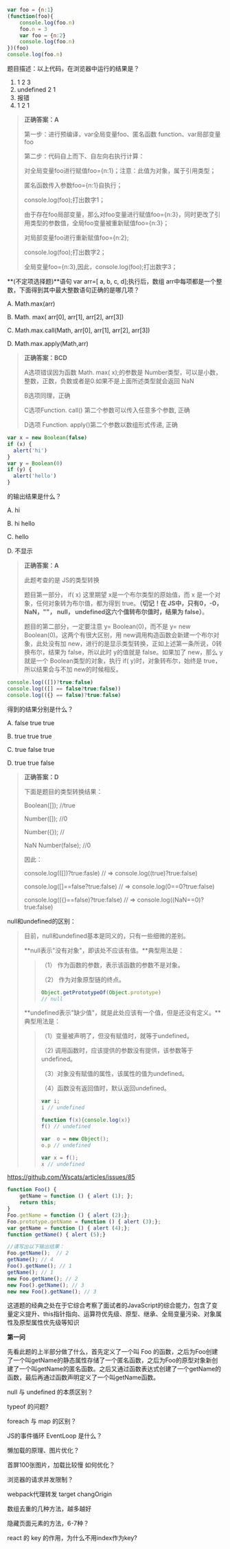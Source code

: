 ```javascript
var foo = {n:1}
(function(foo){
    console.log(foo.n)
    foo.n = 3
    var foo = {n:2}
    console.log(foo.n)
})(foo)
console.log(foo.n)
```

题目描述：以上代码，在浏览器中运行的结果是？

1. 1 2 3
2.  undefined 2 1
3. 报错
4. 1 2 1

> **正确答案：A**
>
> 第一步：进行预编译，var全局变量foo、匿名函数 function、var局部变量foo 
>
> 第二步：代码自上而下、自左向右执行计算： 
>
> 对全局变量foo进行赋值foo={n:1}；注意：此值为对象，属于引用类型； 
>
> 匿名函数传入参数foo={n:1}自执行； 
>
> console.log(foo);打出数字1； 
>
> 由于存在foo局部变量，那么对foo变量进行赋值foo={n:3}，同时更改了引用类型的参数值，全局foo变量被重新赋值foo={n:3}； 
>
> 对局部变量foo进行重新赋值foo={n:2}; 
>
> console.log(foo);打出数字2； 
>
> 全局变量foo={n:3},因此，console.log(foo);打出数字3；



**(不定项选择题)**语句 var arr=[ a, b, c, d];执行后，数组 arr中每项都是一个整数，下面得到其中最大整数语句正确的是哪几项？

A. Math.max(arr)

B. Math. max( arr[0], arr[1], arr[2], arr[3])

C. Math.max.call(Math, arr[0], arr[1], arr[2], arr[3])

D. Math.max.apply(Math,arr)

> **正确答案：BCD**
>
> A选项错误因为函数 Math. max( x);的参数是 Number类型，可以是小数，整数，正数，负数或者是0.如果不是上面所述类型就会返回 NaN
>
> B选项同理，正确
>
> C选项Function. call() 第二个参数可以传入任意多个参数, 正确 
>
> D选项 Function. apply()第二个参数以数组形式传递, 正确



```javascript
var x = new Boolean(false)
if (x) { 
  alert('hi')
} 
var y = Boolean(0)
if (y) { 
  alert('hello')
}
```

的输出结果是什么？

A. hi

B. hi hello

C. hello

D. 不显示

> **正确答案：A**
>
> 此题考查的是 JS的类型转换
>
> 题目第一部分， if( x) 这里期望 x是一个布尔类型的原始值，而 x 是一个对象，任何对象转为布尔值，都为得到 true。**（切记！在 JS中，只有0，-0， NaN，""， null， undefined这六个值转布尔值时，结果为 false）**。
>
> 题目的第二部分，一定要注意 y= Boolean(0)，而不是 y= new Boolean(0)。这两个有很大区别，用 new调用构造函数会新建一个布尔对象，此处没有加 new，进行的是显示类型转换，正如上述第一条所说，0转换布尔，结果为 false，所以此时 y的值就是 false。如果加了 new，那么 y就是一个 Boolean类型的对象，执行 if( y)时，对象转布尔，始终是 true，所以结果会与不加 new的时候相反。



```javascript
console.log(([])?true:false)
console.log(([] == false?true:false))
console.log(({} == false)?true:false)
```

得到的结果分别是什么？

A. false true true 

B. true true true

C. true false true

D. true true false

> **正确答案：D**
>
> 下面是题目的类型转换结果：
>
> Boolean([]); //true 
>
> Number([]); //0 
>
> Number({}); // 
>
> NaN Number(false); //0 
>
> 因此：
>
> console.log(([])?true:fasle)	// => console.log((true)?true:false)
>
> console.log([]==false?true:false) 	// => console.log(0==0?true:false)
>
> console.log(({}==false)?true:false) 	// => console.log((NaN==0)?true:false)



null和undefined的区别：

> 目前，null和undefined基本是同义的，只有一些细微的差别。
>
> **null表示"没有对象"，即该处不应该有值。**典型用法是：
>
> > （1） 作为函数的参数，表示该函数的参数不是对象。
> >
> > （2） 作为对象原型链的终点。
> >
> > ```javascript
> > Object.getPrototypeOf(Object.prototype)
> > // null
> > ```
>
> **undefined表示"缺少值"，就是此处应该有一个值，但是还没有定义。**典型用法是：
>
> > （1）变量被声明了，但没有赋值时，就等于undefined。
> >
> > （2) 调用函数时，应该提供的参数没有提供，该参数等于undefined。
> >
> > （3）对象没有赋值的属性，该属性的值为undefined。
> >
> > （4）函数没有返回值时，默认返回undefined。
> >
> > ```javascript
> > var i;
> > i // undefined
> > 
> > function f(x){console.log(x)}
> > f() // undefined
> > 
> > var  o = new Object();
> > o.p // undefined
> > 
> > var x = f();
> > x // undefined
> > ```



https://github.com/Wscats/articles/issues/85

```js
function Foo() {
    getName = function () { alert (1); };
    return this;
}
Foo.getName = function () { alert (2);};
Foo.prototype.getName = function () { alert (3);};
var getName = function () { alert (4);};
function getName() { alert (5);}

//请写出以下输出结果：
Foo.getName();  // 2
getName(); // 4
Foo().getName(); // 1
getName(); // 1
new Foo.getName(); // 2
new Foo().getName(); // 3
new new Foo().getName(); // 3
```

这道题的经典之处在于它综合考察了面试者的JavaScript的综合能力，包含了变量定义提升、this指针指向、运算符优先级、原型、继承、全局变量污染、对象属性及原型属性优先级等知识

**第一问**

先看此题的上半部分做了什么，首先定义了一个叫 Foo 的函数，之后为Foo创建了一个叫getName的静态属性存储了一个匿名函数，之后为Foo的原型对象新创建了一个叫getName的匿名函数。之后又通过函数表达式创建了一个getName的函数，最后再通过函数声明定义了一个叫getName函数。



null 与 undefined 的本质区别？

typeof 的问题?

foreach 与 map 的区别？

JS的事件循环 EventLoop 是什么？

懒加载的原理、图片优化？

首屏100张图片，加载比较慢 如何优化？

浏览器的请求并发限制？

webpack代理转发 target changOrigin

数组去重的几种方法，越多越好

隐藏页面元素的方法，6-7种？

react 的 key 的作用，为什么不用index作为key?

